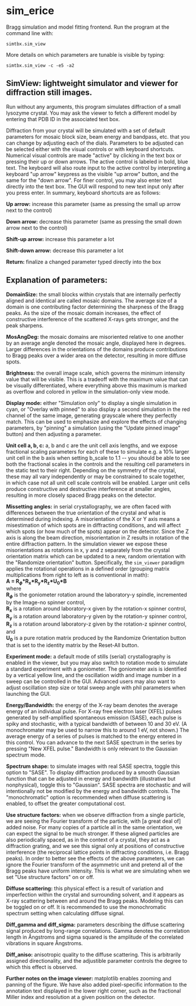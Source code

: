 # sim_erice

Bragg simulation and model fitting frontend.  Run the program at the command line with:

```simtbx.sim_view```

More details on which parameters are tunable is visible by typing:

```simtbx.sim_view -c -e5 -a2```

## SimView: lightweight simulator and viewer for diffraction still images.

Run without any arguments, this program simulates diffraction of a small lysozyme crystal. You may ask the viewer to fetch a different model by entering that PDB ID in the associated text box. 

Diffraction from your crystal will be simulated with a set of default parameters for mosaic block size, beam energy and bandpass, etc. that you can change by adjusting each of the dials. Parameters to be adjusted can be selected either with the visual controls or with keyboard shortcuts. Numerical visual controls are made "active" by clicking in the text box or pressing their up or down arrows. The active control is labeled in bold, blue text. The keyboard will also route input to the active control by interpreting a keyboard "up arrow" keypress as the visible "up arrow" button, and the same for the "down arrow". For finer control, you may also enter text directly into the text box. The GUI will respond to new text input only after you press enter. In summary, keyboard shortcuts are as follows:

**Up arrow:**           increase this parameter (same as pressing the small up arrow next to the control)

**Down arrow:**         decrease this parameter (same as pressing the small down arrow next to the control)

**Shift-up arrow:**     increase this parameter a lot

**Shift-down arrow:**   decrease this parameter a lot

**Return:**             finalize a changed parameter typed directly into the box

## Explanation of parameters:

**DomainSize:** the small blocks within crystals that are internally perfectly aligned and identical are called mosaic domains. The average size of a domain is one contributing factor determining the sharpness of the Bragg peaks. As the size of the mosaic domain increases, the effect of constructive interference of the scattered X-rays gets stronger, and the peak sharpens.

**MosAngDeg:** the mosaic domains are misoriented relative to one another by an average angle denoted the mosaic angle, displayed here in degrees. Larger differences in the orientations of the domains produce contributions to Bragg peaks over a wider area on the detector, resulting in more diffuse spots.

**Brightness:** the overall image scale, which governs the minimum intensity value that will be visible. This is a tradeoff with the maximum value that can be visually differentiated, where everything above this maximum is marked as overflow and colored in yellow in the simulation-only view mode.

**Display mode:** either "Simulation only" to display a single simulation in cyan, or "Overlay with pinned" to also display a second simulation in the red channel of the same image, generating grayscale where they perfectly match. This can be used to emphasize and explore the effects of changing parameters, by "pinning" a simulation (using the "Update pinned image" button) and then adjusting a parameter. 

**Unit cell a, b, c:** a, b and c are the unit cell axis lengths, and we expose fractional scaling parameters for each of these to simulate e.g. a 10% larger unit cell in the b axis when setting b_scale to 1.1 -- you should be able to see both the fractional scales in the controls and the resulting cell parameters in the static text to their right. Depending on the symmetry of the crystal, these may all vary independently or may be constrained to scale together, in which case not all unit cell scale controls will be enabled. Larger unit cells produce constructive and destructive interference at smaller angles, resulting in more closely spaced Bragg peaks on the detector.

**Missetting angles:** in serial crystallography, we are often faced with differences between the true orientation of the crystal and what is determined during indexing. A misorientation of the X or Y axis means a misestimation of which spots are in diffracting conditions, and will affect which spots (or how much of the spots) appear on the detector. Since the Z axis is along the beam direction, misorientation in Z results in rotation of the entire diffraction pattern. In the simulation viewer we expose these misorientations as rotations in x, y and z separately from the crystal orientation matrix which can be updated to a new, random orientation with the "Randomize orientation" button.  Specifically, the ```sim_viewer``` paradigm applies the rotational operations in a defined order (grouping matrix multiplications from right to left as is conventional in math):  
<strong>A = R<sub>$\phi$</sub>*R<sub>x</sub>*R<sub>y</sub>*R<sub>z</sub>*U<sub>0</sub>*B</strong>  
where  
<strong>R<sub>$\phi$</sub></strong> is the goniometer rotation around the laboratory-y spindle, incremented by the Image-no spinner control,  
<strong>R<sub>x</sub></strong> is a rotation around laboratory-x given by the rotation-x spinner control,  
<strong>R<sub>y</sub></strong> is a rotation around laboratory-y given by the rotation-y spinner control,  
<strong>R<sub>z</sub></strong> is a rotation around laboratory-z given by the rotation-z spinner control, and  
<strong>U<sub>0</sub></strong> is a pure rotation matrix produced by the Randomize Orientation button that is set to the identity matrix by the Reset-All button.

**Experiment mode:** a default mode of stills (serial) crystallography is enabled in the viewer, but you may also switch to rotation mode to simulate a standard experiment with a goniometer. The goniometer axis is identified by a vertical yellow line, and the oscillation width and image number in a sweep can be controlled in the GUI. Advanced users may also want to adjust oscillation step size or total sweep angle with phil parameters when launching the GUI.

**Energy/Bandwidth:** the energy of the X-ray beam denotes the average energy of an individual pulse. For X-ray free electron laser (XFEL) pulses generated by self-amplified spontaneous emission (SASE), each pulse is spiky and stochastic, with a typical bandwidth of between 10 and 30 eV. (A monochromater may be used to narrow this to around 1 eV, not shown.) The average energy of a series of pulses is matched to the energy entered in this control. You can advance to the next SASE spectrum in the series by pressing "New XFEL pulse." Bandwidth is only relevant to the Gaussian spectrum mode.

**Spectrum shape:** to simulate images with real SASE spectra, toggle this option to "SASE". To display diffraction produced by a smooth Gaussian function that can be adjusted in energy and bandwidth (illustrative but nonphysical), toggle this to "Gaussian". SASE spectra are stochastic and will intentionally not be modified by the energy and bandwidth controls. The "monochromatic" option is recommended when diffuse scattering is enabled, to offset the greater computational cost.

**Use structure factors:** when we observe diffraction from a single particle, we are seeing the Fourier transform of the particle, with [a great deal of] added noise. For many copies of a particle all in the same orientation, we can expect the signal to be much stronger. If these aligned particles are also periodically spaced, as in the context of a crystal, they act as a diffraction grating, and we see this signal only at positions of constructive interference (the reciprocal lattice points in diffracting conditions, i.e. Bragg peaks). In order to better see the effects of the above parameters, we can ignore the Fourier transform of the asymmetric unit and pretend all of the Bragg peaks have uniform intensity. This is what we are simulating when we set "Use structure factors" on or off.

**Diffuse scattering:** this physical effect is a result of variation and imperfection within the crystal and surrounding solvent, and it appears as X-ray scattering between and around the Bragg peaks. Modeling this can be toggled on or off. It is recommended to use the monochromatic spectrum setting when calculating diffuse signal.

**Diff_gamma and diff_sigma:** parameters describing the diffuse scattering signal produced by long-range correlations. Gamma denotes the correlation length in Ångstroms and sigma squared is the amplitude of the correlated vibrations in square Ångstroms.

**Diff_aniso:** anisotropic quality to the diffuse scattering. This is arbitrarily assigned directionality, and the adjustible parameter controls the degree to which this effect is observed.

**Further notes on the image viewer:** matplotlib enables zooming and panning of the figure. We have also added pixel-specific information to the annotation text displayed in the lower right corner, such as the fractional Miller index and resolution at a given position on the detector.
